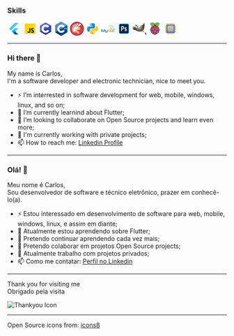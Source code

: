   
### Skills
  
![Flutter Icon](https://github.com/TheCarlosJR/TheCarlosJR/blob/main/icons/icons8-flutter-32.png "Flutter") 
![Javascript Icon](https://github.com/TheCarlosJR/TheCarlosJR/blob/main/icons/icons8-javascript-32.png "Javascript") 
![C Icon](https://github.com/TheCarlosJR/TheCarlosJR/blob/main/icons/icons8-programacao-c-32.png "C") 
![C++ Icon](https://github.com/TheCarlosJR/TheCarlosJR/blob/main/icons/icons8-cplusplus-a-general-purpose-descriptive-programming-computer-language-32.png "C++") 
![Pascal Icon](https://github.com/TheCarlosJR/TheCarlosJR/blob/main/icons/icons8-ide-do-delphi-32.png "Delphi Pascal") 
![Python Icon](https://github.com/TheCarlosJR/TheCarlosJR/blob/main/icons/icons8-python-32.png "Python") 
![MySQL Icon](https://github.com/TheCarlosJR/TheCarlosJR/blob/main/icons/icons8-logo-mysql-32.png "MySQL") 
![Photoshop Icon](https://github.com/TheCarlosJR/TheCarlosJR/blob/main/icons/icons8-adobe-photoshop-32.png "Photoshop") 
![Gimp Icon](https://github.com/TheCarlosJR/TheCarlosJR/blob/main/icons/icons8-gimp-32.png "Gimp") 
![Raspberry Icon](https://github.com/TheCarlosJR/TheCarlosJR/blob/main/icons/icons8-raspberry-pi-32.png "Raspberry") 
![Eletronic Icon](https://github.com/TheCarlosJR/TheCarlosJR/blob/main/icons/icons8-processador-32.png "Eletronic")

--------------------------------------------------------------
  
### Hi there 👋
  
My name is Carlos,  
I'm a software developer and electronic technician, nice to meet you.
  
- ⚡ I’m interrested in software development for web, mobile, windows, linux, and so on;
- 🌱 I’m currently learnind about Flutter;
- 👯 I’m looking to collaborate on Open Source projects and learn even more;
- 🔭 I'm currently working with private projects;
- 📫 How to reach me: [Linkedin Profile](https://www.linkedin.com/in/devcarlosjr/)
  
--------------------------------------------------------------
  
### Olá! 👋
  
Meu nome é Carlos,  
Sou desenvolvedor de software e técnico eletrônico, prazer em conhecê-lo(a).
  
- ⚡ Estou interessado em desenvolvimento de software para web, mobile, windows, linux, e assim em diante;
- 🌱 Atualmente estou aprendendo sobre Flutter;
- 🌱 Pretendo continuar aprendendo cada vez mais;
- 👯 Pretendo colaborar em projetos Open Source projects;
- 🔭 Atualmente trabalho com projetos privados;
- 📫 Como me contatar: [Perfil no Linkedin](https://www.linkedin.com/in/devcarlosjr/)
  
--------------------------------------------------------------
  
Thank you for visiting me  
Obrigado pela visita  
  
![Thankyou Icon](https://github.com/TheCarlosJR/TheCarlosJR/blob/main/icons/icons8-tarefa-concluída-32.png)
  
--------------------------------------------------------------
  
Open Source icons from: [icons8](https://icons8.com.br/)
  
<!--
**TheCarlosJR/TheCarlosJR** is a ✨ _special_ ✨ repository because its `README.md` (this file) appears on your GitHub profile.

Here are some ideas to get you started:

- 🔭 I’m currently working on ...
- 🌱 I’m currently learning ...
- 👯 I’m looking to collaborate on ...
- 🤔 I’m looking for help with ...
- 💬 Ask me about ...
- 📫 How to reach me: ...
- 😄 Pronouns: ...
- ⚡ Fun fact: ...
-->
